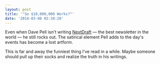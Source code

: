 ```yaml
---
layout: post
title: '"So $10,000,000 Works?"'
date: '2014-03-08 02:38:20'
---
```


<p>Even when Dave Pell isn't writing <a href="http://nextdraft.com">NextDraft</a> — the best newsletter in the world — he still rocks out. The satirical element Pell adds to the day's events has become a lost artform. </p>

<p>This is far and away the funniest thing I've read in a while. Maybe someone should pull up their socks and realize the truth in his writings.</p>